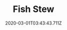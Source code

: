 ---
templateKey: blog-post
featuredpost: false
date: 2020-03-01T03:43:43.711Z
featuredimage: /img/quest_bg2.png
imgBg: quest_bg2
title: Fish Stew
description: Gus wants to make fish stew but he needs an albacore.
reward: 400 & 1 Friendship heart
tags:
  - Mail
  - winter
  - Winter 26
  - Gus
  - Albacore
---